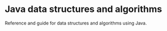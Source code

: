 # Java data structures and algorithms
Reference and guide for data structures and algorithms using Java. 



